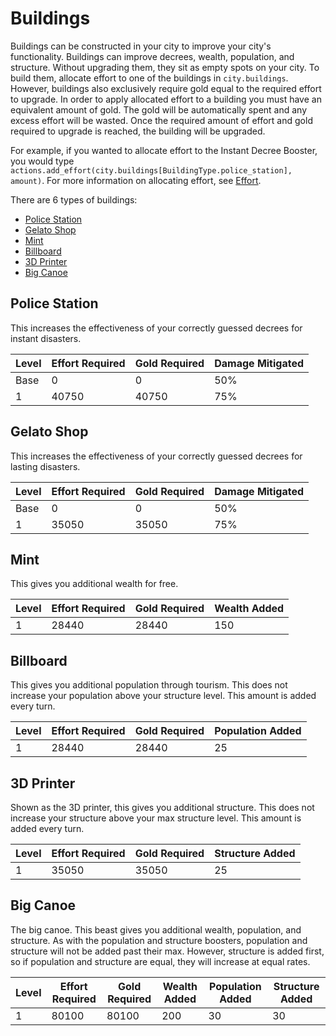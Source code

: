 # Buildings
Buildings can be constructed in your city to improve your city's functionality. Buildings can improve decrees, wealth, population, and structure. Without upgrading them, they sit as empty spots on your city. To build them, allocate effort to one of the buildings in `city.buildings`. However, buildings also exclusively require gold equal to the required effort to upgrade. In order to apply allocated effort to a building you must have an equivalent amount of gold. The gold will be automatically spent and any excess effort will be wasted. Once the required amount of effort and gold required to upgrade is reached, the building will be upgraded.

For example, if you wanted to allocate effort to the Instant Decree Booster, you would type `actions.add_effort(city.buildings[BuildingType.police_station], amount)`. For more information on allocating effort, see [Effort](effort.html).

There are 6 types of buildings:
- [Police Station](#police-station)
- [Gelato Shop](#gelato-shop)
- [Mint](#mint)
- [Billboard](#billboard)
- [3D Printer](#3d-printer)
- [Big Canoe](#big-canoe)


## Police Station
This increases the effectiveness of your correctly guessed decrees for instant disasters.

Level | Effort Required | Gold Required | Damage Mitigated
--- | --- | --- | ---
Base | 0 | 0 | 50%
1 | 40750 | 40750 | 75%

## Gelato Shop
This increases the effectiveness of your correctly guessed decrees for lasting disasters.

Level | Effort Required | Gold Required | Damage Mitigated
--- | --- | --- | ---
Base | 0 | 0 | 50%
1 | 35050 | 35050 | 75%

## Mint
This gives you additional wealth for free.

Level | Effort Required | Gold Required | Wealth Added
--- | --- | --- | ---
1 | 28440 | 28440 | 150

## Billboard
This gives you additional population through tourism. This does not increase your population above your structure level. This amount is added every turn.

Level | Effort Required | Gold Required | Population Added
--- | --- | --- | ---
1 | 28440 | 28440 | 25

## 3D Printer
Shown as the 3D printer, this gives you additional structure. This does not increase your structure above your max structure level. This amount is added every turn.

Level | Effort Required | Gold Required | Structure Added
--- | --- | --- | ---
1 | 35050 | 35050 | 25

## Big Canoe
The big canoe. This beast gives you additional wealth, population, and structure. As with the population and structure boosters, population and structure will not be added past their max. However, structure is added first, so if population and structure are equal, they will increase at equal rates. 

Level | Effort Required | Gold Required | Wealth Added | Population Added | Structure Added
--- | --- | --- | --- | --- | ---
1 | 80100 | 80100 | 200 | 30 | 30


